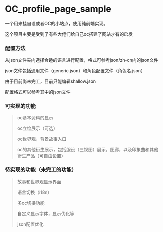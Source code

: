 # OC_profile_page_sample

一个用来挂自设或者OC的小站点，使用纯前端实现。

这个项目主要是受到了有些大佬们给自己oc搭建了网站才有的启发

### 配置方法
从json文件夹内选择合适的语言进行配置，格式可参考json/zh-cn内的json文件

json文件包括通用文件（generic.json）和角色配置文件（角色名.json）

由于目前尚未完工，目前只能编辑shallow.json

配置格式可以参考其中的json文件

### 可实现的功能

> oc基本资料的显示
> 
> oc立绘展示（可选）
> 
> oc世界观，背景故事入口
> 
> oc的其他衍生展示，包括服设（三视图）展示，图廊，以及印象曲和其他衍生产品（可自由设置）

### 待实现的功能（未完工的功能）

> 故事和世界观显示界面
>
> 语言切换（i18n）
>
> 多oc切换功能
>
> 自定义显示字体，显示优化等
>
> json配置优化
